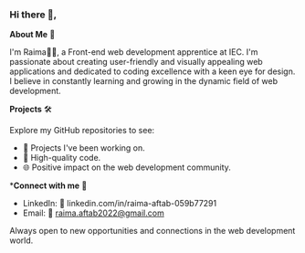 ### Hi there 👋, 


**About Me** 🚀

I'm Raima👩‍💻, a Front-end web development apprentice at IEC.
I'm passionate about creating user-friendly and visually appealing web applications and dedicated to coding excellence with a keen eye for design.
I believe in constantly learning and growing in the dynamic field of web development.

**Projects** 🛠️

Explore my GitHub repositories to see:
- 📂 Projects I've been working on.
- 🌟 High-quality code.
- 🌐 Positive impact on the web development community.

***Connect with me** 📧

- LinkedIn: 🔗 linkedin.com/in/raima-aftab-059b77291
- Email: 📧 raima.aftab2022@gmail.com

Always open to new opportunities and connections in the web development world.
